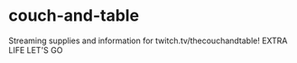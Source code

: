 # couch-and-table
Streaming supplies and information for twitch.tv/thecouchandtable! EXTRA LIFE LET'S GO
